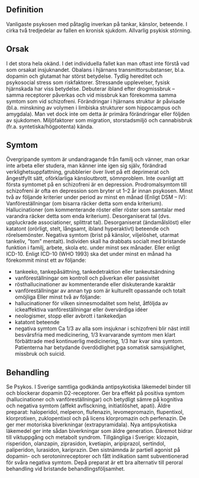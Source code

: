 ## Definition

Vanligaste psykosen med påtaglig inverkan på tankar, känslor, beteende. I cirka två tredjedelar av fallen en kronisk sjukdom. Allvarlig psykisk störning.

## Orsak

I det stora hela okänd. I det individuella fallet kan man oftast inte förstå vad som orsakat insjuknandet. Obalans i hjärnans transmittorsubstanser, bl.a. dopamin och glutamat har störst betydelse. Tydlig hereditet och psykosocial stress som riskfaktorer. Stressande upplevelser, fysisk hjärnskada har viss betydelse. Debuterar ibland efter drogmissbruk – samma receptorer påverkas och vid missbruk kan förekomma samma symtom som vid schizofreni.
Förändringar i hjärnans struktur är påvisade (bl.a. minskning av volymen i limbiska strukturer som hippocampus och amygdala). Man vet dock inte om detta är primära förändringar eller följden av sjukdomen. Miljöfaktorer som migration, storstadsmiljö och cannabisbruk (fr.a. syntetiska/högpotenta) kända.

## Symtom

Övergripande symtom är undandragande från familj och vänner, man orkar inte arbeta eller studera, man känner inte igen sig själv, förändrad verklighetsuppfattning, grubblerier över livet på ett deprimerat och ångestfyllt sätt, oförklarliga känsloutbrott, sömnproblem. Inte ovanligt att första symtomet på en schizofreni är en depression. Prodromalsymtom till schizofreni är ofta en depression som bryter ut 1–2 år innan psykosen.
Minst två av följande kriterier under period av minst en månad (Enligt DSM – IV): Vanföreställningar (om bisarra räcker detta som enda kriterium). Hallucinationer (om kommenterande röster eller röster som samtalar med varandra räcker detta som enda kriterium). Desorganiserat tal (dvs. uppluckrade associationer, splittrat tal). Desorganiserat (ändamålslöst) eller katatont (orörligt, stelt, långsamt, ibland hyperaktivt) beteende och rörelsemönster. Negativa symtom (brist på känslor, viljelöshet, utarmat tankeliv, ”tom” mentalt). Individen skall ha drabbats socialt med bristande funktion i familj, arbete, skola etc. under minst sex månader.
Eller enligt ICD-10. Enligt ICD-10 (WHO 1993) ska det under minst en månad ha förekommit minst ett av följande:
- tankeeko, tankepåsättning, tankedetraktion eller tankeutsändning
- vanföreställningar om kontroll och påverkan eller passivitet
- rösthallucinationer av kommenterande eller diskuterande karaktär
- vanföreställningar av annan typ som är kulturellt opassande och totalt omöjliga
Eller minst två av följande:
- hallucinationer för vilken sinnesmodalitet som helst, åtföljda av ickeaffektiva vanföreställningar eller övervärdiga idéer
- neologismer, stopp eller avbrott i tankekedjan
- katatont beteende
- negativa symtom
Ca 1/3 av alla som insjuknar i schizofreni blir näst intill besvärsfria med medicinering, 1/3 kvarvarande symtom men klart förbättrade med kontinuerlig medicinering, 1/3 har kvar sina symtom. Patienterna har betydande överdödlighet pga somatisk samsjuklighet, missbruk och suicid.

## Behandling

Se Psykos.
I Sverige samtliga godkända antipsykotiska läkemedel binder till och blockerar dopamin D2-receptorer. Ger bra effekt på positiva symtom (hallucinationer och vanföreställningar) och betydligt sämre på kognitiva och negativa symtom (affekt avflsckning, initiatilöshet, apati).
Äldre preparat: haloperidol, melperon, flufenazin, levomepromazin, flupentixol, klorprotixen, zuklopentixol och på licens klorpromazin och perfenazin. De ger mer motoriska biverkningar (extrapyramidala).
Nya antipsykotiska läkemedel ger inte sådan biverkningar som äldre generation. Däremot bidrar till viktuppgång och metabolt syndrom. Tillgängliga i Sverige: klozapin, risperidon, olanzapin, ziprasidon, kvetiapin, aripiprazol, sertindol, paliperidon, lurasidon, kariprazin. Den sistnämnda är partiell agonist på dopamin- och serotoninreceptorer och fått indikation samt subventionerad för svåra negativa symtom.
Depå preparat är ett bra alternativ till peroral behandling vid bristande behandlingsföljsamhet.

